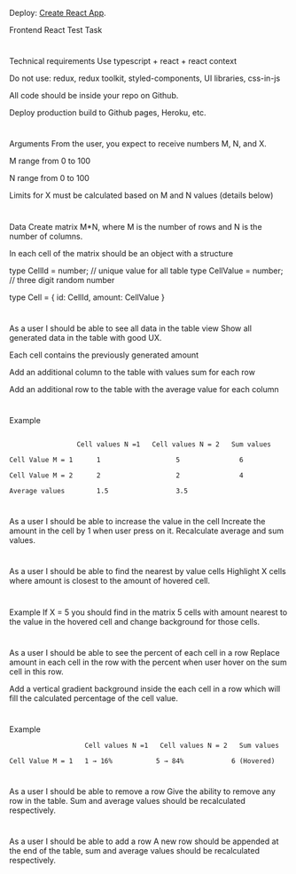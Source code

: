 Deploy: [Create React App](https://vitaliy-mazurenko.github.io/typescript/).

Frontend React Test Task

#

Technical requirements Use typescript + react + react context

Do not use: redux, redux toolkit, styled-components, UI libraries, css-in-js

All code should be inside your repo on Github.

Deploy production build to Github pages, Heroku, etc.

#

Arguments From the user, you expect to receive numbers M, N, and X.

M range from 0 to 100

N range from 0 to 100

Limits for X must be calculated based on M and N values (details below)

#

Data Create matrix M\*N, where M is the number of rows and N is the number of
columns.

In each cell of the matrix should be an object with a structure

type CellId = number; // unique value for all table type CellValue = number; //
three digit random number

type Cell = { id: CellId, amount: CellValue }

#

As a user I should be able to see all data in the table view Show all generated
data in the table with good UX.

Each cell contains the previously generated amount

Add an additional column to the table with values sum for each row

Add an additional row to the table with the average value for each column

#

Example

```

                 Cell values N =1   Cell values N = 2   Sum values

Cell Value M = 1      1                   5               6

Cell Value M = 2      2                   2               4

Average values        1.5                 3.5

```

#

As a user I should be able to increase the value in the cell Increate the amount
in the cell by 1 when user press on it. Recalculate average and sum values.

#

As a user I should be able to find the nearest by value cells Highlight X cells
where amount is closest to the amount of hovered cell.

#

Example If X = 5 you should find in the matrix 5 cells with amount nearest to
the value in the hovered cell and change background for those cells.

#

As a user I should be able to see the percent of each cell in a row Replace
amount in each cell in the row with the percent when user hover on the sum cell
in this row.

Add a vertical gradient background inside the each cell in a row which will fill
the calculated percentage of the cell value.

#

Example

```
                   Cell values N =1   Cell values N = 2   Sum values

Cell Value M = 1   1 → 16%           5 → 84%            6 (Hovered)
```

#

As a user I should be able to remove a row Give the ability to remove any row in
the table. Sum and average values should be recalculated respectively.

#

As a user I should be able to add a row A new row should be appended at the end
of the table, sum and average values should be recalculated respectively.
